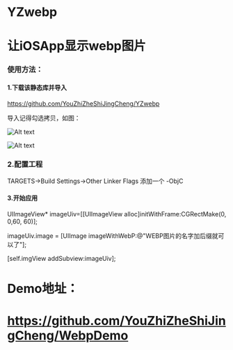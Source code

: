 
# YZwebp      
 
# 让iOSApp显示webp图片            

### 使用方法：     

#### 1.下载该静态库并导入      

<https://github.com/YouZhiZheShiJingCheng/YZwebp>

导入记得勾选拷贝，如图：

![Alt text](http://118.24.89.63:8080/1.png)

![Alt text](http://118.24.89.63:8080/2.png)

### 2.配置工程      

TARGETS->Build Settings->Other Linker Flags 添加一个  -ObjC

#### 3.开始应用         

UIImageView* imageUiv=[[UIImageView alloc]initWithFrame:CGRectMake(0, 0,60, 60)];

imageUiv.image = [UIImage imageWithWebP:@"WEBP图片的名字加后缀就可以了"];

[self.imgView addSubview:imageUiv];
    
      
# Demo地址：

# <https://github.com/YouZhiZheShiJingCheng/WebpDemo>    
 


